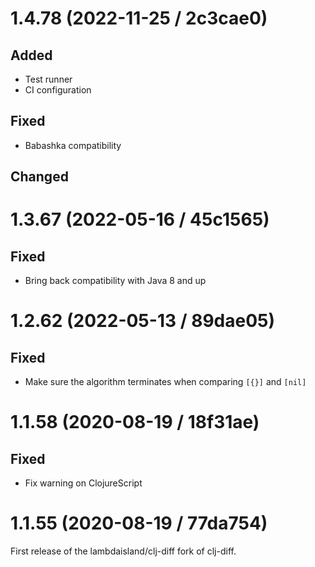 # 1.4.78 (2022-11-25 / 2c3cae0)

## Added

- Test runner
- CI configuration

## Fixed

- Babashka compatibility

## Changed

# 1.3.67 (2022-05-16 / 45c1565)

## Fixed

- Bring back compatibility with Java 8 and up

# 1.2.62 (2022-05-13 / 89dae05)

## Fixed

- Make sure the algorithm terminates when comparing `[{}]` and `[nil]`

# 1.1.58 (2020-08-19 / 18f31ae)

## Fixed

- Fix warning on ClojureScript

# 1.1.55 (2020-08-19 / 77da754)

First release of the lambdaisland/clj-diff fork of clj-diff.